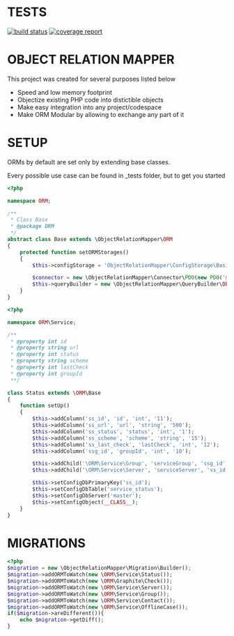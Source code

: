 TESTS
=====

[![build status](https://git.xcroco.com/frameworks/orm/badges/master/build.svg)](https://git.xcroco.com/frameworks/orm/commits/master)
[![coverage report](https://git.xcroco.com/frameworks/orm/badges/master/coverage.svg)](https://git.xcroco.com/frameworks/orm/commits/master)

OBJECT RELATION MAPPER
======================

This project was created for several purposes listed below
*  Speed and low memory footprint
*  Objectize existing PHP code into distictible objects
*  Make easy integration into any project/codespace
*  Make ORM Modular by allowing to exchange any part of it

SETUP
=====
ORMs by default are set only by extending base classes.

Every possible use case can be found in _tests folder, but to get you started


```php
<?php

namespace ORM;

/**
 * Class Base
 * @package ORM
 */
abstract class Base extends \ObjectRelationMapper\ORM
{
    protected function setORMStorages()
    {
        $this->configStorage = 'ObjectRelationMapper\ConfigStorage\Basic';

        $connector = new \ObjectRelationMapper\Connector\PDO(new PDO('mysql:host=' . DB_HOST . ';dbname=' . DB_DB, DB_USER, DB_PASS, Array(PDO::ATTR_PERSISTENT => true)));
        $this->queryBuilder = new \ObjectRelationMapper\QueryBuilder\DB($connector);
    }
}
```

```php
<?php

namespace ORM\Service;

/**
 * @property int id
 * @property string url
 * @property int status
 * @property string scheme
 * @property int lastCheck
 * @property int groupId
 **/

class Status extends \ORM\Base
{
    function setUp()
    {
        $this->addColumn('ss_id', 'id', 'int', '11');
        $this->addColumn('ss_url', 'url', 'string', '500');
        $this->addColumn('ss_status', 'status', 'int', '1');
        $this->addColumn('ss_scheme', 'scheme', 'string', '15');
        $this->addColumn('ss_last_check', 'lastCheck', 'int', '12');
        $this->addColumn('ssg_id', 'groupId', 'int', '10');

        $this->addChild('\ORM\Service\Group', 'serviceGroup', 'ssg_id', 'ssg_id');
        $this->addChild('\ORM\Service\Server', 'serviceServer', 'ss_id', 'ss_id');

        $this->setConfigDbPrimaryKey('ss_id');
        $this->setConfigDbTable('service_status');
        $this->setConfigDbServer('master');
        $this->setConfigObject(__CLASS__);
    }
}
```

MIGRATIONS
==========
```php
<?php
$migration = new \ObjectRelationMapper\Migration\Builder();
$migration->addORMToWatch(new \ORM\Service\Status());
$migration->addORMToWatch(new \ORM\Graphite\Check());
$migration->addORMToWatch(new \ORM\Service\Server());
$migration->addORMToWatch(new \ORM\Service\Group());
$migration->addORMToWatch(new \ORM\Service\Contact());
$migration->addORMToWatch(new \ORM\Service\OfflineCase());
if($migration->areDifferent()){
    echo $migration->getDiff();
}
```


